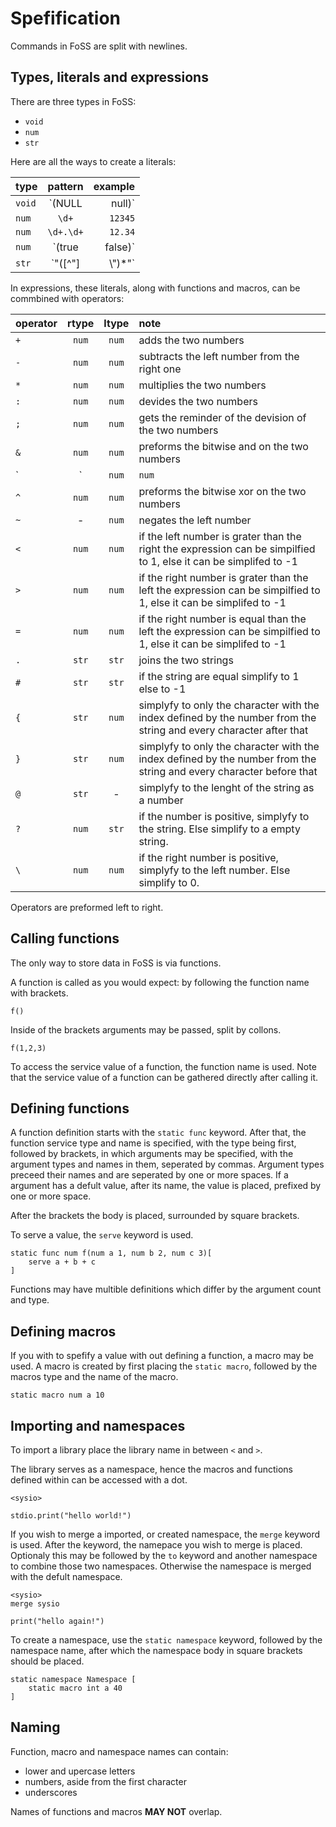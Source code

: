 # Spefification

Commands in FoSS are split with newlines.

## Types, literals and expressions

There are three types in FoSS:

- `void`
- `num`
- `str`

Here are all the ways to create a literals:

| type |    pattern    | example |
|:-----|:-------------:|--------:|
|`void`| `(NULL|null)` |   `NULL`|
|`num` |     `\d+`     |  `12345`|
|`num` |   `\d+.\d+`   |  `12.34`|
|`num` |`(true|false)` |   `true`|
|`str` |`"([^"]|\\")*"`| `"abcd"`|

In expressions, these literals, along with functions and macros, can be commbined with operators:

| operator | rtype | ltype | note |
| :------- | :---: | :---: | :--- |
| `+`      | `num` | `num` | adds the two numbers
| `-`      | `num` | `num` | subtracts the left number from the right one
| `*`      | `num` | `num` | multiplies the two numbers
| `:`      | `num` | `num` | devides the two numbers
| `;`      | `num` | `num` | gets the reminder of the devision of the two numbers
| `&`      | `num` | `num` | preforms the bitwise and on the two numbers
| `|`      | `num` | `num` | preforms the bitwise or on the two numbers
| `^`      | `num` | `num` | preforms the bitwise xor on the two numbers
| `~`      |   -   | `num` | negates the left number
| `<`      | `num` | `num` | if the left number is grater than the right the expression can be simpilfied to 1, else it can be simplifed to -1
| `>`      | `num` | `num` | if the right number is grater than the left the expression can be simpilfied to 1, else it can be simplifed to -1
| `=`      | `num` | `num` | if the right number is equal than the left the expression can be simpilfied to 1, else it can be simplifed to -1
| `.`      | `str` | `str` | joins the two strings
| `#`      | `str` | `str` | if the string are equal simplify to 1 else to -1
| `{`      | `str` | `num` | simplyfy to only the character with the index defined by the number from the string and every character after that
| `}`      | `str` | `num` | simplyfy to only the character with the index defined by the number from the string and every character before that
| `@`      | `str` |   -   | simplyfy to the lenght of the string as a number
| `?`      | `num` | `str` | if the number is positive, simplyfy to the string. Else simplify to a empty string.
| `\`      | `num` | `num` | if the right number is positive, simplyfy to the left number. Else simplify to 0.

Operators are preformed left to right.

## Calling functions

The only way to store data in FoSS is via functions.

A function is called as you would expect: by following the function name with brackets.

```FuSS
f()
```

Inside of the brackets arguments may be passed, split by collons.

```FuSS
f(1,2,3)
```

To access the service value of a function, the function name is used.
Note that the service value of a function can be gathered directly after calling it.


## Defining functions

A function definition starts with the `static func` keyword. After that, the function service type and name is specified, with the type being first, followed by brackets, in which arguments may be specified, with the argument types and names in them, seperated by commas. Argument types preceed their names and are seperated by one or more spaces.
If a argument has a defult value, after its name, the value is placed, prefixed by one or more space.

After the brackets the body is placed, surrounded by square brackets.

To serve a value, the `serve` keyword is used.

```FuSS
static func num f(num a 1, num b 2, num c 3)[
	serve a + b + c
]
```

Functions may have multible definitions which differ by the argument count and type.


## Defining macros

If you with to spefify a value with out defining a function, a macro may be used.
A macro is created by first placing the `static macro`, followed by the macros type and the name of the macro.

```FuSS
static macro num a 10
```

## Importing and namespaces

To import a library place the library name in between `<` and `>`.

The library serves as a namespace, hence the macros and functions defined within can be accessed with a dot.

```FuSS
<sysio>

stdio.print("hello world!")
```

If you wish to merge a imported, or created namespace, the `merge` keyword is used.
After the keyword, the namepace you wish to merge is placed.
Optionaly this may be followed by the `to` keyword and another namespace to combine those two namespaces. Otherwise the namespace is merged with the defult namespace.

```FuSS
<sysio>
merge sysio

print("hello again!")
```

To create a namespace, use the `static namespace` keyword, followed by the namespace name, after which the namespace body in square brackets should be placed.

```FuSS
static namespace Namespace [
	static macro int a 40
]
```

## Naming

Function, macro and namespace names can contain:

- lower and upercase letters
- numbers, aside from the first character
- underscores

Names of functions and macros **MAY NOT** overlap.

